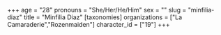 +++
age = "28"
pronouns = "She/Her/He/Him"
sex = ""
slug = "minfilia-diaz"
title = "Minfilia Diaz"
[taxonomies]
organizations = ["La Camaraderie","Rozenmaiden"]
character_id = ["19"]
+++


